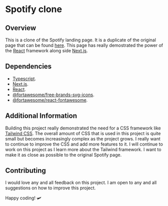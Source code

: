 # Spotify clone

## Overview

This is a clone of the Spotify landing page. It is a duplicate of the original page that can be found [here](https://www.spotify.com/za-en/premium/?_ga=2.133644686.1624025122.1657265731-1388336345.1655642287&_gac=1.120122874.1657024033.CjwKCAjwwo-WBhAMEiwAV4dyba2zBPO1V0-7VkFVs8HEPqp4JGLsykztIjiQ5VW8Vg9DjWc9LUi-5RoC_PQQAvD_BwE). This page has really demostrated the power of the [React](https://reactjs.org/) framework along side [Next.js](https://nextjs.org/docs/api-reference/create-next-app).

## Dependencies

- [Typescript](https://www.typescriptlang.org/).
- [Next.js](https://nextjs.org/docs/api-reference/create-next-app).
- [React](https://reactjs.org/).
- [@fortawesome/free-brands-svg-icons](https://www.npmjs.com/package/@fortawesome/free-brands-svg-icons).
- [@fortawesome/react-fontawesome](https://fontawesome.com/v5/docs/web/use-with/react).

## Additional Information

Building this project really demonstrated the need for a CSS framework like [Tailwind CSS](https://tailwindcss.com/). The overall amount of CSS that is used in this project is quite small but becomes increasingly complex as the project grows. I really want to continue to improve the CSS and add more features to it. I will continue to work on this project as I learn more about the Tailwind framework. I want to make it as close as possible to the original Spotify page.

## Contributing

I would love any and all feedback on this project. I am open to any and all suggestions on how to improve this project.

Happy coding! 🛩️
